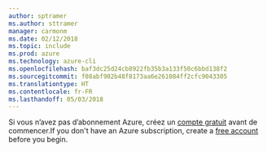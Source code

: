 ```yaml
---
author: sptramer
ms.author: sttramer
manager: carmonm
ms.date: 02/12/2018
ms.topic: include
ms.prod: azure
ms.technology: azure-cli
ms.openlocfilehash: baf3dc25d24cb8922fb35b3a133f50c6bbd138f2
ms.sourcegitcommit: f08abf902b48f8173aa6e261084ff2cfc9043305
ms.translationtype: HT
ms.contentlocale: fr-FR
ms.lasthandoff: 05/03/2018
---
```

<span data-ttu-id="20ae4-101">Si vous n’avez pas d’abonnement Azure, créez un [compte gratuit](https://azure.microsoft.com/free/?ref=microsoft.com&utm_source=microsoft.com&utm_medium=docs&utm_campaign=visualstudio) avant de commencer.</span><span class="sxs-lookup"><span data-stu-id="20ae4-101">If you don't have an Azure subscription, create a [free account](https://azure.microsoft.com/free/?ref=microsoft.com&utm_source=microsoft.com&utm_medium=docs&utm_campaign=visualstudio) before you begin.</span></span>
